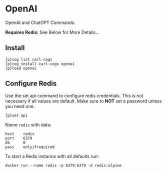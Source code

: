 # OpenAI

OpenAI and ChatGPT Commands.

**Requires Redis:** See Below for More Details...

## Install

```text
[p]cog list carl-cogs
[p]cog install carl-cogs openai
[p]load openai
```

## Configure Redis

Use the set api command to configure redis credentials.
This is not necessary if all values are default.
Make sure to **NOT** set a password unless you need one.

```text
[p]set api
```

Name `redis` with data:
```text
host    redis
port    6379
db      0
pass    onlyifrequired
```

To start a Redis instance with all defaults run:
```text
docker run --name redis -p 6379:6379 -d redis:alpine
```
